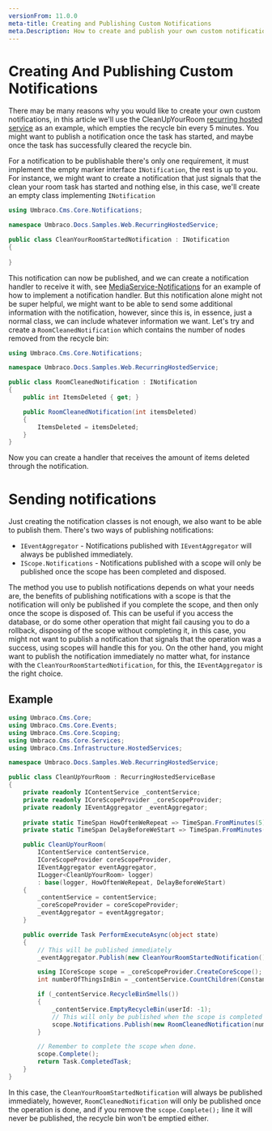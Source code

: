 ```yaml
---
versionFrom: 11.0.0
meta-title: Creating and Publishing Custom Notifications
meta.Description: How to create and publish your own custom notifications
---
```


# Creating And Publishing Custom Notifications

There may be many reasons why you would like to create your own custom notifications, in this article we'll use the CleanUpYourRoom [recurring hosted service](../../Scheduling/index.md) as an example, which empties the recycle bin every 5 minutes. You might want to publish a notification once the task has started, and maybe once the task has successfully cleared the recycle bin.

For a notification to be publishable there's only one requirement, it must implement the empty marker interface `INotification`, the rest is up to you. For instance, we might want to create a notification that just signals that the clean your room task has started and nothing else, in this case, we'll create an empty class implementing `INotification`

```C#
using Umbraco.Cms.Core.Notifications;

namespace Umbraco.Docs.Samples.Web.RecurringHostedService;

public class CleanYourRoomStartedNotification : INotification
{
    
}
```

This notification can now be published, and we can create a notification handler to receive it with, see [MediaService-Notifications](../MediaService-Notifications/index.md) for an example of how to implement a notification handler. But this notification alone might not be super helpful, we might want to be able to send some additional information with the notification, however, since this is, in essence, just a normal class, we can include whatever information we want. Let's try and create a `RoomCleanedNotification` which contains the number of nodes removed from the recycle bin:

```C#
using Umbraco.Cms.Core.Notifications;

namespace Umbraco.Docs.Samples.Web.RecurringHostedService;

public class RoomCleanedNotification : INotification
{
    public int ItemsDeleted { get; }

    public RoomCleanedNotification(int itemsDeleted)
    {
        ItemsDeleted = itemsDeleted;
    }
}
```

Now you can create a handler that receives the amount of items deleted through the notification.

# Sending notifications

Just creating the notification classes is not enough, we also want to be able to publish them. There's two ways of publishing notifications:

* `IEventAggregator` - Notifications published with `IEventAggregator` will always be published immediately.
* `IScope.Notifications` - Notifications published with a scope will only be published once the scope has been completed and disposed. 

The method you use to publish notifications depends on what your needs are, the benefits of publishing notifications with a scope is that the notification will only be published if you complete the scope, and then only once the scope is disposed of. This can be useful if you access the database, or do some other operation that might fail causing you to do a rollback, disposing of the scope without completing it, in this case, you might not want to publish a notification that signals that the operation was a success, using scopes will handle this for you. On the other hand, you might want to publish the notification immediately no matter what, for instance with the `CleanYourRoomStartedNotification`, for this, the `IEventAggregator` is the right choice.

## Example

```C#
using Umbraco.Cms.Core;
using Umbraco.Cms.Core.Events;
using Umbraco.Cms.Core.Scoping;
using Umbraco.Cms.Core.Services;
using Umbraco.Cms.Infrastructure.HostedServices;

namespace Umbraco.Docs.Samples.Web.RecurringHostedService;

public class CleanUpYourRoom : RecurringHostedServiceBase
{
    private readonly IContentService _contentService;
    private readonly ICoreScopeProvider _coreScopeProvider;
    private readonly IEventAggregator _eventAggregator;
        
    private static TimeSpan HowOftenWeRepeat => TimeSpan.FromMinutes(5);
    private static TimeSpan DelayBeforeWeStart => TimeSpan.FromMinutes(1);

    public CleanUpYourRoom(
        IContentService contentService,
        ICoreScopeProvider coreScopeProvider,
        IEventAggregator eventAggregator,
        ILogger<CleanUpYourRoom> logger)
        : base(logger, HowOftenWeRepeat, DelayBeforeWeStart)
    {
        _contentService = contentService;
        _coreScopeProvider = coreScopeProvider;
        _eventAggregator = eventAggregator;
    }

    public override Task PerformExecuteAsync(object state)
    {
        // This will be published immediately
        _eventAggregator.Publish(new CleanYourRoomStartedNotification());

        using ICoreScope scope = _coreScopeProvider.CreateCoreScope();
        int numberOfThingsInBin = _contentService.CountChildren(Constants.System.RecycleBinContent);

        if (_contentService.RecycleBinSmells())
        {
            _contentService.EmptyRecycleBin(userId: -1);
            // This will only be published when the scope is completed and disposed.
            scope.Notifications.Publish(new RoomCleanedNotification(numberOfThingsInBin));
        }

        // Remember to complete the scope when done.
        scope.Complete();
        return Task.CompletedTask;
    }
}
```

In this case, the `CleanYourRoomStartedNotification` will always be published immediately, however, `RoomCleanedNotification` will only be published once the operation is done, and if you remove the `scope.Complete();` line it will never be published, the recycle bin won't be emptied either. 

